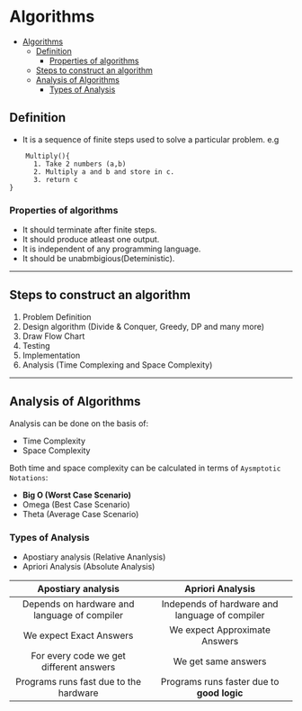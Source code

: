 # Algorithms

- [Algorithms](#algorithms)
  - [Definition](#definition)
    - [Properties of algorithms](#properties-of-algorithms)
  - [Steps to construct an algorithm](#steps-to-construct-an-algorithm)
  - [Analysis of Algorithms](#analysis-of-algorithms)
    - [Types of Analysis](#types-of-analysis)

## Definition

- It is a sequence of finite steps used to solve a particular problem.
e.g

```text
    Multiply(){
      1. Take 2 numbers (a,b)
      2. Multiply a and b and store in c.
      3. return c
}
```

### Properties of algorithms

- It should terminate after finite steps.
- It should produce atleast one output.
- It is independent of any programming language.
- It should be unabmbigious(Deteministic).

---

## Steps to construct an algorithm

1. Problem Definition
2. Design algorithm (Divide & Conquer, Greedy, DP and many more)
3. Draw Flow Chart
4. Testing
5. Implementation
6. Analysis (Time Complexing and Space Complexity)

---

## Analysis of Algorithms

Analysis can be done on the basis of:

- Time Complexity
- Space Complexity

Both time and space complexity can be calculated in terms of `Aysmptotic Notations`:

- __Big O (Worst Case Scenario)__
- Omega (Best Case Scenario)
- Theta (Average Case Scenario)

### Types of Analysis

- Apostiary analysis (Relative Ananlysis)
- Apriori Analysis (Absolute Analysis)

|Apostiary analysis|Apriori Analysis|
|:---:|:---:|
|Depends on hardware and language of compiler|Independs of hardware and language of compiler|
|We expect Exact Answers|We expect Approximate Answers|
|For every code we get different answers|We get same answers|
|Programs runs fast due to the hardware|Programs runs faster due to __good logic__|

